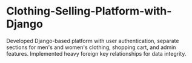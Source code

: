 # Clothing-Selling-Platform-with-Django
Developed Django-based platform with user authentication, separate sections for men's and women's clothing, shopping cart, and admin features. Implemented heavy foreign key relationships for data integrity.
